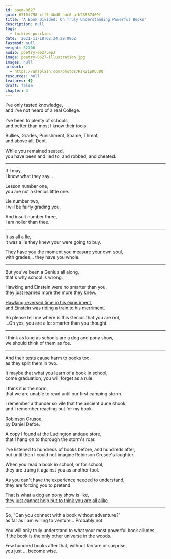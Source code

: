 ```yaml
---
id: poem-0627
guid: 6516f798-cff5-4bd8-bac0-afb23587469f
title: 'A Book Divided: On Truly Understanding Powerful Books'
description: null
tags:
  - furkies-purrkies
date: '2021-11-18T02:34:29.086Z'
lastmod: null
weight: 62700
audio: poetry-0627.mp3
image: poetry-0627-illustration.jpg
images: null
artwork:
  - https://unsplash.com/photos/HsR2ipKU3BQ
resources: null
features: {}
draft: false
chapter: 3
---
```


I've only tasted knowledge,\
and I've not heard of a real College.

I've been to plenty of schools,\
and better than most I know their tools.

Bullies, Grades, Punishment, Shame, Threat,\
and above all, Debt.

While you remained seated,\
you have been and lied to, and robbed, and cheated.

---

If I may,\
I know what they say...

Lesson number one,\
you are not a Genius little one.

Lie number two,\
I will be fairly grading you.

And insult number three,\
I am holier than thee.

---

It as all a lie,\
it was a lie they knew your were going to buy.

They have you the moment you measure your own soul,\
with grades... they have you whole.

---

But you've been a Genius all along,\
that's why school is wrong.

Hawking and Einstein were no smarter than you,\
they just learned more the more they knew.

[Hawking reversed time in his experiment](https://www.youtube.com/watch?v=OoUVSHDbAeM),\
[and Einstein was riding a train to his merriment](https://www.youtube.com/watch?v=w3ebQK7evbw).

So please tell me where is this Genius that you are not,\
...Oh yes, you are a lot smarter than you thought.

---

I think as long as schools are a dog and pony show,\
we should think of them as foe.

---

And their tests cause harm to books too,\
as they split them in two.

It maybe that what you learn of a book in school,\
come graduation, you will forget as a rule.

I think it is the norm,\
that we are unable to read until our first camping storm.

I remember a thunder so vile that the ancient dune shook,\
and I remember reacting out for my book.

Robinson Crusoe,\
by Daniel Defoe.

A copy I found at the Ludington antique store,\
that I hang on to thorough the storm's roar.

I've listened to hundreds of books before, and hundreds after,\
but until then I could not imagine Robinson Crusoe's laughter.

When you read a book in school, or for school,\
they are truing it against you as another tool.

As you can't have the experience needed to understand,\
they are forcing you to pretend.

That is what a dog an pony show is like,\
[they just cannot help but to think you are all alike](https://www.youtube.com/watch?v=0tEnnvZbYek).

---

So, "Can you connect with a book without adventure?"\
as far as I am willing to venture... Probably not.

You will only truly understand to what your most powerful book alludes,\
if the book is the only other universe in the woods.

Few hundred books after that, without fanfare or surprise,\
you just ... become wise.
